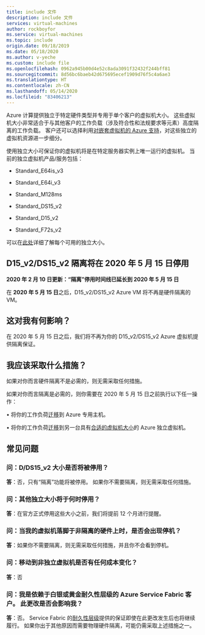 ```yaml
---
title: include 文件
description: include 文件
services: virtual-machines
author: rockboyfor
ms.service: virtual-machines
ms.topic: include
origin.date: 09/18/2019
ms.date: 05/18/2020
ms.author: v-yeche
ms.custom: include file
ms.openlocfilehash: 0962a945b00d4e52c8ada3091f32432f244bff81
ms.sourcegitcommit: 8d56bc6baeb42d675695ecef1909d76f5c4a6ae3
ms.translationtype: HT
ms.contentlocale: zh-CN
ms.lasthandoff: 05/14/2020
ms.locfileid: "83406213"
---
```

Azure 计算提供独立于特定硬件类型并专用于单个客户的虚拟机大小。  这些虚拟机大小非常适合于与其他客户的工作负载（涉及符合性和法规要求等元素）高度隔离的工作负载。  客户还可以选择利用[对嵌套虚拟机的 Azure 支持](https://azure.microsoft.com/blog/nested-virtualization-in-azure/)，对这些独立的虚拟机资源进一步细分。

<a name="vm-isolation-size"></a>

使用独立大小可保证你的虚拟机将是在特定服务器实例上唯一运行的虚拟机。  当前的独立虚拟机产品/服务包括：
* Standard_E64is_v3
* Standard_E64i_v3
* Standard_M128ms

    <!--Not Available on * Standard_GS5-->
    <!--Not Available on * Standard_G5-->
    
* Standard_DS15_v2
* Standard_D15_v2
* Standard_F72s_v2

可以在[此处](/virtual-machines/windows/sizes-memory)详细了解每个可用的独立大小。

## <a name="retiring-d15_v2ds15_v2-isolation-on-may-15-2020"></a>D15_v2/DS15_v2 隔离将在 2020 年 5 月 15 日停用
**2020 年 2 月 10 日更新：“隔离”停用时间线已延长到 2020 年 5 月 15 日**

<!--Not Available on Azure Dedicated Host is now GA, which allows you to run your organization's Linux and Windows virtual machines on single-tenant physical servers. We plan to fully replace isolated Azure VMs with Azure Dedicated Host.-->

在 **2020 年 5 月 15 日**之后，D15_v2/DS15_v2 Azure VM 将不再是硬件隔离的 VM。
 
<!--Not Available on /DS15_v2-->

## <a name="how-does-this-affect-me"></a>这对我有何影响？
在 2020 年 5 月 15 日之后，我们将不再为你的 D15_v2/DS15_v2 Azure 虚拟机提供隔离保证。 

## <a name="what-actions-should-i-take"></a>我应该采取什么措施？
如果对你而言硬件隔离不是必需的，则无需采取任何措施。 

如果对你而言隔离是必需的，则你需要在 2020 年 5 月 15 日之前执行以下任一操作：

•   将你的工作负荷[迁移](https://azure.microsoft.com/blog/introducing-azure-dedicated-host)到 Azure 专用主机。

<!--Not Available on •  [Request access](https://aka.ms/D15iRequestAccess) to a D15i_v2 and DS15i_v2 Azure VM, to get the same price performance. This option is only available for Standard Pay-in-Advance Offer and one-year reserved instance scenarios.-->

•   将你的工作负荷[迁移](https://azure.microsoft.com/blog/resize-virtual-machines/)到另一台具有[合适的虚拟机大小](#vm-isolation-size)的 Azure 独立虚拟机。 

<!--Not Available on ## Timeline-->

## <a name="faq"></a>常见问题
### <a name="q-is-the-size-dds15_v2-going-to-get-retired"></a>问：D/DS15_v2 大小是否将被停用？
**答**：否，只有“隔离”功能将被停用。 如果你不需要隔离，则无需采取任何措施。

<!--Not Available RI-->
<!--Not Available ### Q: Is the size D/DS15i_v2 going to get retired?-->
<!--Not Available ### Q: Why am I not seeing the new D/DS15i_v2 sizes in the portal?-->
<!--Not Available ### Q: Why I am not seeing any quota for the new D/DS15i_v2 sizes?-->

### <a name="q-when-are-the-other-isolated-sizes-going-to-retire"></a>问：其他独立大小将于何时停用？
**答**：在官方正式停用这些大小之前，我们将提前 12 个月进行提醒。

### <a name="q-is-there-a-downtime-when-my-vm-lands-on-a-non-isolated-hardware"></a>问：当我的虚拟机落脚于非隔离的硬件上时，是否会出现停机？
**答**：如果你不需要隔离，则无需采取任何措施，并且你不会看到停机。

### <a name="q-are-there-any-cost-changes-for-moving-to-a-non-isolated-virtual-machine"></a>问：移动到非独立虚拟机是否有任何成本变化？
**答**：否 

<!--Not Available ### Q: I already purchased 1- or 3-year Reserved Instance for D15_v2 or Ds15_v2. How will the discount be applied to my VM usage?-->
<!--Not Available ### Q: I want to purchase additional Reserved Instances for Dv2. Which one should I choose?-->
<!--Not Available ### Q: Can I buy a new 3-year RI for D15i_v2 and DS15i_v2?-->
<!--Not Available ### Q: Can I move my existing D15_v2/DS15_v2 Reserve Instance to an isolated size Reserved Instance?-->

### <a name="q-im-an-azure-service-fabric-customer-relying-on-the-silver-or-gold-durability-tiers-does-this-change-impact-me"></a>问：我是依赖于白银或黄金耐久性层级的 Azure Service Fabric 客户。 此更改是否会影响我？
**答**：否。 Service Fabric 的[耐久性层级](https://docs.azure.cn/service-fabric/service-fabric-cluster-capacity#the-durability-characteristics-of-the-cluster)提供的保证即使在此更改发生后也将继续履行。 如果你出于其他原因而需要物理硬件隔离，可能仍需采取上述措施之一。 

<!-- Update_Description: update meta properties, wording update, update link -->